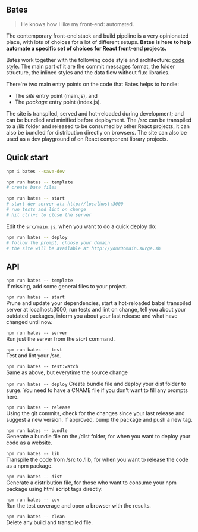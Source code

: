 
## Bates
> He knows how I like my front-end: automated.

The contemporary front-end stack and build pipeline is a very opinionated place, with lots of choices for a lot of different setups. **Bates is here to help automate a specific set of choices for React front-end projects.**

Bates work together with the following code style and architecture: [code style](docs/style.md). The main part of it are the commit messages format, the folder structure, the inlined styles and the data flow without flux libraries.

There're two main entry points on the code that Bates helps to handle:  
- The *site* entry point (main.js), and
- The *package* entry point (index.js).

The site is transpiled, served and hot-reloaded during development; and can be bundled and minified before deployment. The /src can be transpiled to a /lib folder and released to be consumed by other React projects, it can also be bundled for distribution directly on browsers. The site can also be used as a dev playground of on React component library projects.

## Quick start

```sh
npm i bates --save-dev

npm run bates -- template
# create base files

npm run bates -- start
# start dev server at: http://localhost:3000
# run tests and lint on change
# hit ctrl+c to close the server
```

Edit the `src/main.js`, when you want to do a quick deploy do:

```sh
npm run bates -- deploy
# follow the prompt, choose your domain
# the site will be available at http://yourDomain.surge.sh
```

## API

`npm run bates -- template`  
If missing, add some general files to your project.

`npm run bates -- start`  
Prune and update your dependencies, start a hot-reloaded babel transpiled server at localhost:3000, run tests and lint on change, tell you about your outdated packages, inform you about your last release and what have changed until now.

`npm run bates -- server`  
Run just the server from the *start* command.

`npm run bates -- test`  
Test and lint your /src.

`npm run bates -- test:watch`  
Same as above, but everytime the source change

`npm run bates -- deploy`
Create bundle file and deploy your dist folder to surge. You need to have a CNAME file if you don't want to fill any prompts here.

`npm run bates -- release`  
Using the git commits, check for the changes since your last release and suggest a new version. If approved, bump the package and push a new tag.

`npm run bates -- bundle`  
Generate a bundle file on the /dist folder, for when you want to deploy your code as a website.

`npm run bates -- lib`  
Transpile the code from /src to /lib, for when you want to release the code as a npm package.

`npm run bates -- dist`  
Generate a distribution file, for those who want to consume your npm package using html script tags directly.

`npm run bates -- cov`  
Run the test coverage and open a browser with the results.

`npm run bates -- clean`  
Delete any build and transpiled file.
